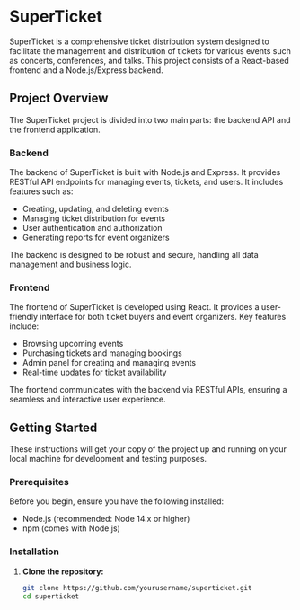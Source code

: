 # SuperTicket

SuperTicket is a comprehensive ticket distribution system designed to facilitate the management and distribution of tickets for various events such as concerts, conferences, and talks. This project consists of a React-based frontend and a Node.js/Express backend.

## Project Overview

The SuperTicket project is divided into two main parts: the backend API and the frontend application.

### Backend

The backend of SuperTicket is built with Node.js and Express. It provides RESTful API endpoints for managing events, tickets, and users. It includes features such as:

- Creating, updating, and deleting events
- Managing ticket distribution for events
- User authentication and authorization
- Generating reports for event organizers

The backend is designed to be robust and secure, handling all data management and business logic.

### Frontend

The frontend of SuperTicket is developed using React. It provides a user-friendly interface for both ticket buyers and event organizers. Key features include:

- Browsing upcoming events
- Purchasing tickets and managing bookings
- Admin panel for creating and managing events
- Real-time updates for ticket availability

The frontend communicates with the backend via RESTful APIs, ensuring a seamless and interactive user experience.

## Getting Started

These instructions will get your copy of the project up and running on your local machine for development and testing purposes.

### Prerequisites

Before you begin, ensure you have the following installed:
- Node.js (recommended: Node 14.x or higher)
- npm (comes with Node.js)

### Installation

1. **Clone the repository:**

   ```bash
   git clone https://github.com/yourusername/superticket.git
   cd superticket
